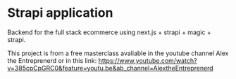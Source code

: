 # Strapi application

Backend for the full stack ecommerce using next.js + strapi + magic + strapi.

This project is from a free masterclass avaliable in the youtube channel Alex the Entreprenerd or in this link: https://www.youtube.com/watch?v=385cpCpGRC0&feature=youtu.be&ab_channel=AlextheEntreprenerd
